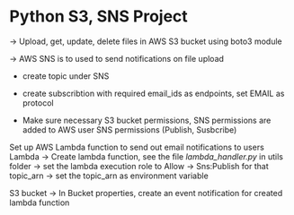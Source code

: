 # Python S3, SNS Project

-> Upload, get, update, delete files in AWS S3 bucket using boto3 module

-> AWS SNS is to used to send notifications on file upload
* create topic under SNS
* create subscribtion with required email_ids as endpoints, set EMAIL as protocol

* Make sure necessary S3 bucket permissions, SNS permissions are added to AWS user
SNS permissions (Publish, Susbcribe)

Set up AWS Lambda function to send out email notifications to users 
Lambda
-> Create lambda function, see the file *lambda_handler.py* in utils folder
-> set the lambda execution role to Allow -> Sns:Publish for that topic_arn
-> set the topic_arn as environment variable

S3 bucket
-> In Bucket properties, create an event notification for created lambda function